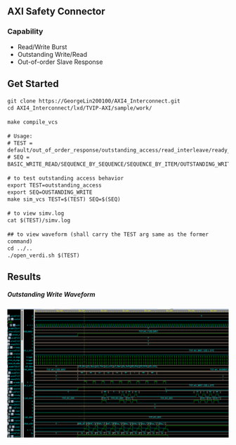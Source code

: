 ## AXI Safety Connector
### Capability
 - Read/Write Burst
 - Outstanding Write/Read
 - Out-of-order Slave Response
 
## Get Started
```
git clone https://GeorgeLin200100/AXI4_Interconnect.git
cd AXI4_Interconnect/lxd/TVIP-AXI/sample/work/

make compile_vcs

# Usage:
# TEST = default/out_of_order_response/outstanding_access/read_interleave/ready_delay/request_delay/response_delay/wvalid_preceding_awvalid
# SEQ = BASIC_WRITE_READ/SEQUENCE_BY_SEQUENCE/SEQUENCE_BY_ITEM/OUTSTANDING_WRITE/ALL_SEQUENCES

# to test outstanding access behavior
export TEST=outstanding_access
export SEQ=OUSTANDING_WRITE
make sim_vcs TEST=$(TEST) SEQ=$(SEQ)

# to view simv.log
cat $(TEST)/simv.log

## to view waveform (shall carry the TEST arg same as the former command)
cd ../..
./open_verdi.sh $(TEST)
```

## Results
##### Outstanding Write Waveform
![outstanding_write](assets/outstanding_write.png)